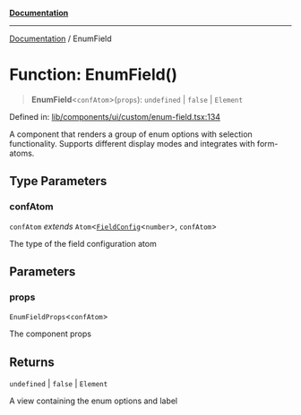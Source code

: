 [**Documentation**](../README.md)

***

[Documentation](../README.md) / EnumField

# Function: EnumField()

> **EnumField**\<`confAtom`\>(`props`): `undefined` \| `false` \| `Element`

Defined in: [lib/components/ui/custom/enum-field.tsx:134](https://github.com/aldesgroup/goaldn/blob/6a7943d02984b1a6b41d76a3a483a1484b644076/lib/components/ui/custom/enum-field.tsx#L134)

A component that renders a group of enum options with selection functionality.
Supports different display modes and integrates with form-atoms.

## Type Parameters

### confAtom

`confAtom` *extends* `Atom`\<[`FieldConfig`](../type-aliases/FieldConfig.md)\<`number`\>, `confAtom`\>

The type of the field configuration atom

## Parameters

### props

`EnumFieldProps`\<`confAtom`\>

The component props

## Returns

`undefined` \| `false` \| `Element`

A view containing the enum options and label
